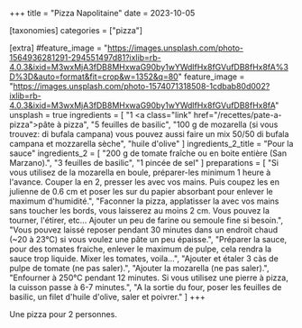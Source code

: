 +++
title = "Pizza Napolitaine"
date = 2023-10-05

[taxonomies]
categories = ["pizza"]

[extra]
#feature_image = "https://images.unsplash.com/photo-1564936281291-294551497d81?ixlib=rb-4.0.3&ixid=M3wxMjA3fDB8MHxwaG90by1wYWdlfHx8fGVufDB8fHx8fA%3D%3D&auto=format&fit=crop&w=1352&q=80"
feature_image = "https://images.unsplash.com/photo-1574071318508-1cdbab80d002?ixlib=rb-4.0.3&ixid=M3wxMjA3fDB8MHxwaG90by1wYWdlfHx8fGVufDB8fHx8fA"
unsplash = true
ingredients = [
  "1 <a class=\"link\" href=\"/recettes/pate-a-pizza\">pâte à pizza</a>",
  "5 feuilles de basilic",
  "100 g de mozarella (si vous trouvez: di bufala campana) vous pouvez aussi faire un mix 50/50 di bufala campana et mozzarella sèche",
  "huile d'olive"
]
ingredients_2_title = "Pour la sauce"
ingredients_2 = [
  "200 g de tomate fraîche ou en boite entière (San Marzano).",
  "3 feuilles de basilic",
  "1 pincée de sel"
]
preparations = [
"Si vous utilisez de la mozarella en boule, préparer-les minimum 1 heure à l'avance. Couper la en 2, presser les avec vos mains. Puis coupez les en julienne de 0.6 cm et poser les sur du papier absorbant pour enlever le maximum d'humidité.",
  "Faconner la pizza, applatisser la avec vos mains sans toucher les bords, vous laisserez au moins 2 cm. Vous pouvez la tourner, l'étirer, etc... Ajouter un peu de farine ou semoule fine si besoin.",
  "Vous pouvez laissé reposer pendant 30 minutes dans un endroit chaud (~20 à 23°C) si vous voulez une pâte un peu épaisse.",
  "Préparer la sauce, pour des tomates fraiche, enlever le maximum de pulpe, cela rendra la sauce trop liquide. Mixer les tomates, voila...",
  "Ajouter et étaler 3 càs de pulpe de tomate (ne pas saler).",
  "Ajouter la mozarella (ne pas saler).",
  "Enfourner à 250°C pendant 12 minutes. Si vous utilisez une pierre à pizza, la cuisson passe à 6-7 minutes.",
  "A la sortie du four, poser les feuilles de basilic, un filet d'huile d'olive, saler et poivrer."
]
+++

Une pizza pour 2 personnes.

